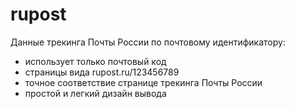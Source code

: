 rupost
======

Данные трекинга Почты России по почтовому идентификатору:
* использует только почтовый код 
* страницы вида rupost.ru/123456789
* точное соответствие странице трекинга Почты России
* простой и легкий дизайн вывода
